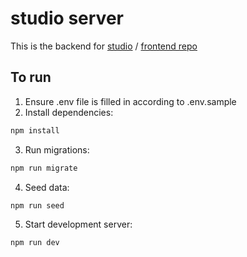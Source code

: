 # studio server

This is the backend for [studio](https://ideation-studio.dev) / [frontend repo](https://github.com/afyqzarof/studio-client)

## To run

1. Ensure .env file is filled in according to .env.sample
2. Install dependencies:

```bash
npm install
```

3. Run migrations:

```bash
npm run migrate
```

4. Seed data:

```bash
npm run seed
```

5. Start development server:

```bash
npm run dev
```
